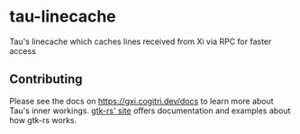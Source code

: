 # tau-linecache

Tau's linecache which caches lines received from Xi via RPC for faster access

## Contributing

Please see the docs on https://gxi.cogitri.dev/docs to learn more about Tau's inner workings. 
[gtk-rs' site](https://gtk-rs.org/) offers documentation and examples about how gtk-rs works.

